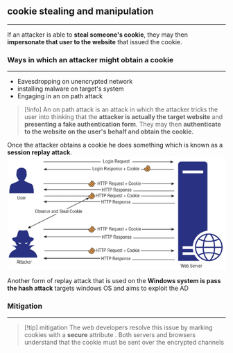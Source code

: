 ## cookie stealing and manipulation
---
If an attacker is able to **steal someone's cookie**, they may then **impersonate that user to the website** that issued the cookie.

### Ways in which an attacker might obtain a cookie 
---
- Eavesdropping on unencrypted network 
- installing malware on target's system 
- Engaging in an on path attack 

>[!info]
>An on path attack is an attack in which the attacker tricks the user into thinking that the **attacker is actually the target website** and **presenting a fake authentication form**. They may then **authenticate to the website on the user's behalf and obtain the cookie.**

Once the attacker obtains a cookie he does something which is known as a **session replay attack**. 
![Pasted image 20251002071407.png](../../images/Pasted%20image%2020251002071407.png)

Another form of replay attack that is used on the **Windows system is pass the hash attack** targets windows OS and aims to exploit the AD 
### Mitigation 
---
>[!tip] mitigation
>The web developers resolve this issue by marking cookies with a **secure** attribute . Both servers and browsers understand that the cookie must be sent over the encrypted channels 

